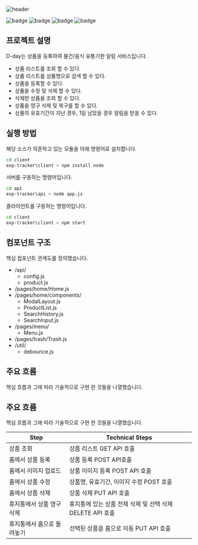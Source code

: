 ![header](https://capsule-render.vercel.app/api?type=wave&color=auto&height=200&section=header&text=D-day%20&fontSize=60)

![badge](https://img.shields.io/badge/MongoDB-47A248?style=flat-square&logo=MongoDB&logoColor=white)
![badge](https://img.shields.io/badge/Node.js-339933?style=flat-square&logo=Node.js&logoColor=white)
![badge](https://img.shields.io/badge/React-61DAFB?style=flat-square&logo=react&logoColor=white)
![badge](https://img.shields.io/badge/React%20Router-CA4245?style=flat-square&logo=React%20Router&logoColor=white)

## 프로젝트 설명

D-day는 상품을 등록하여 물건/음식 유통기한 알림 서비스입니다.
- 상품 리스트를 조회 할 수 있다.
- 상품 리스트를 상품명으로 검색 할 수 있다.
- 상품을 등록할 수 있다.
- 상품을 수정 및 삭제 할 수 있다.
- 삭제한 상품을 조회 할 수 있다.
- 상품을 영구 삭제 및 복구를 할 수 있다.
- 상품의 유효기간이 지난 경우, 1일 남았을 경우 알림을 받을 수 있다.

## 실행 방법

해당 소스가 의존하고 있는 모듈을 아래 명령어로 설치합니다.
```sh
cd client
exp-tracker\client > npm install node
```
서버를 구동하는 명령어입니다.
```sh
cd api
exp-tracker\api > node app.js
```
클라이언트를 구동하는 명령어입니다.
```sh
cd client
exp-tracker\client > npm start
```

## 컴포넌트 구조

핵심 컴포넌트 관계도를 정의했습니다.
- /api/
  - config.js
  - product.js
- /pages/home/Home.js
- /pages/home/components/
  - ModalLayout.js
  - ProductList.js
  - SearchHistory.js
  - SearchInput.js
- /pages/menu/
  - Menu.js
- /pages/trash/Trash.js
- /util/
  - debounce.js

## 주요 흐름

핵심 흐름과 그에 따라 기술적으로 구현 한 것들을 나열했습니다.

## 주요 흐름

핵심 흐름과 그에 따라 기술적으로 구현 한 것들을 나열했습니다.

| Step | Technical Steps |
| ------ | ------ |
| 상품 조회 | 상품 리스트 GET API 호출 |
| 홈에서 상품 등록 | 상품 등록 POST API호출 |
| 홈에서 이미지 업로드 | 상품 이미지 등록 POST API 호출 |
| 홈에서 상품 수정 | 상품명, 유효기간, 이미지 수정 POST 호출 |
| 홈에서 상품 삭제 | 상품 삭제 PUT API 호출 |
| 휴지통에서 상품 영구 삭제  | 휴지통에 있는 상품 전체 삭제 및 선택 삭제 DELETE API 호출 |
| 휴지통에서 홈으로 돌려놓기 | 선택된 상품을 홈으로 이동 PUT API 호출 |



